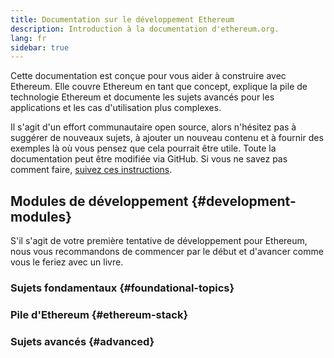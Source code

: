 ```yaml
---
title: Documentation sur le développement Ethereum
description: Introduction à la documentation d'ethereum.org.
lang: fr
sidebar: true
---
```


Cette documentation est conçue pour vous aider à construire avec Ethereum. Elle couvre Ethereum en tant que concept, explique la pile de technologie Ethereum et documente les sujets avancés pour les applications et les cas d'utilisation plus complexes.

Il s'agit d'un effort communautaire open source, alors n'hésitez pas à suggérer de nouveaux sujets, à ajouter un nouveau contenu et à fournir des exemples là où vous pensez que cela pourrait être utile. Toute la documentation peut être modifiée via GitHub. Si vous ne savez pas comment faire, [suivez ces instructions](https://github.com/ethereum/ethereum-org-website/blob/dev/docs/contributing/EDITING_MARKDOWN.md).

## Modules de développement {#development-modules}

S'il s'agit de votre première tentative de développement pour Ethereum, nous vous recommandons de commencer par le début et d'avancer comme vous le feriez avec un livre.

### Sujets fondamentaux {#foundational-topics}

<DeveloperDocsLinks headerId="foundational-topics" />

### Pile d'Ethereum {#ethereum-stack}

<DeveloperDocsLinks headerId="ethereum-stack" />

### Sujets avancés {#advanced}

<DeveloperDocsLinks headerId="advanced" />
